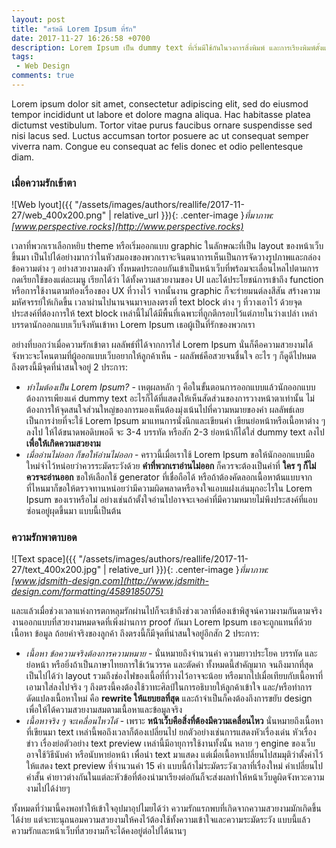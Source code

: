 ```yaml
---
layout: post
title: "สวัสดี Lorem Ipsum ที่รัก"
date: 2017-11-27 16:26:58 +0700
description: Lorem Ipsum เป็น dummy text ที่เริ่มมีใช้กันในวงการสิ่งพิมพ์ และการเรียงพิมพ์ตั้งแต่สมัยปีค.ศ. 1500 การอยู่ยงคงกระพันชาตรีมาเป็นระยะเวลากว่า 500 ปีนี้ ทำให้พวกเรา (ชาวนักออกแบบหน้าเว็บ) พากันหลงรักเธอเอาเข้าได้ง่าย ๆ และจนบางครั้งความรักก็ถึงกับทำเอาพวกเราตาบอดได้ถ้าไม่ระวัง
tags:
 - Web Design
comments: true
---
```

Lorem ipsum dolor sit amet, consectetur adipiscing elit, sed do eiusmod tempor incididunt ut labore et dolore magna aliqua. Hac habitasse platea dictumst vestibulum. Tortor vitae purus faucibus ornare suspendisse sed nisi lacus sed. Luctus accumsan tortor posuere ac ut consequat semper viverra nam. Congue eu consequat ac felis donec et odio pellentesque diam.

### เมื่อความรักเข้าตา
![Web lyout]({{ "/assets/images/authors/reallife/2017-11-27/web_400x200.png" | relative_url }}){: .center-image }*ที่มาภาพ: [www.perspective.rocks](http://www.perspective.rocks)*

เวลาที่พวกเราเลือกหยิบ theme หรือเริ่มออกแบบ graphic ในลักษณะที่เป็น layout ของหน้าเว็บขึ้นมา เป็นไปได้อย่างมากว่าในหัวสมองของพวกเราจะจินตนาการเห็นเป็นการจัดวางรูปภาพและกล่องข้อความต่าง ๆ อย่างสวยงามลงตัว ทั้งหมดประกอบกันเข้าเป็นหน้าเว็บที่พร้อมจะเลื่อนไหลไปตามการกดเรียกใช้ของแต่ละเมนู เรียกได้ว่า ได้ทั้งความสวยงามของ UI และได้ประโยชน์การเข้าถึง function หรือการใช้งานตามท้องเรื่องของ UX ที่วางไว้ จากนั้นงาน graphic ก็จะร่ายมนต์ลงสีสัน สร้างความมหัศจรรย์ให้เกิดขึ้น เวลาผ่านไปนานจนมาจบลงตรงที่ text block ต่าง ๆ ที่วางเอาไว้ ด้วยจุดประสงค์ที่ต้องการให้ text block เหล่านี้ไม่ได้มีพื้นที่เฉพาะที่ถูกตีกรอบไว้แต่ภายในว่างเปล่า เหล่าบรรดานักออกแบบเว็บจึงหันเข้าหา Lorem Ipsum เธอผู้เป็นที่รักของพวกเรา

อย่างที่บอกว่าเมื่อความรักเข้าตา ผลลัพธ์ที่ได้จากการใส่ Lorem Ipsum นั่นก็คือความสวยงามได้จังหวะจะโคนตามที่ผู้ออกแบบเว็บอยากให้ลูกค้าเห็น - ผลลัพธ์คือสวยจนชื่นใจ อะไร ๆ ก็ดูดีไปหมด ถึงตรงนี้มีจุดที่น่าสนใจอยู่ 2 ประการ:
* *ทำไมต้องเป็น Lorem Ipsum?* - เหตุผลหลัก ๆ คือในขั้นตอนการออกแบบแล้วนักออกแบบต้องการเพียงแค่ dummy text อะไรก็ได้ที่แสดงให้เห็นสัดส่วนของการวางหน้าตาเท่านั้น ไม่ต้องการให้จุดสนใจส่วนใหญ่ของการมองเห็นต้องมุ่งเน้นไปที่ความหมายของคำ ผลลัพธ์เลยเป็นการง่ายที่จะใช้ Lorem Ipsum มาแทนการนั่งนึกและเขียนคำ เขียนย่อหน้าหรือเนื้อหาต่าง ๆ ลงไป ให้ได้ขนาดพอดิบพอดี จะ 3-4 บรรทัด หรือสัก 2-3 ย่อหน้าก็ได้ใส่ dummy text ลงไป **เพื่อให้เกิดความสวยงาม**
* *เมื่ออ่านไม่ออก ก็ขอให้อ่านไม่ออก* - คราวนี้เมื่อเราใช้ Lorem Ipsum ขอให้นักออกแบบมือใหม่จำไว้หน่อยว่าควรระมัดระวังด้วย **คำที่พวกเราอ่านไม่ออก** ก็ควรจะต้องเป็นคำที่ **ใคร ๆ ก็ไม่ควรจะอ่านออก** ขอให้เลือกใช้ generator ที่เชื่อถือได้ หรือถ้าต้องคัดลอกเนื้อหาต้นแบบจากที่ไหนมาก็ขอให้ตรวจทานหน่อยว่ามีความผิดพลาดหรือจงใจแอบแฝงเล่นมุกอะไรใน Lorem Ipsum ของเราหรือไม่ อย่างเช่นถ้าตั้งใจอ่านไปอาจจะเจอคำที่มีความหมายไม่พึงประสงค์ที่แอบซ่อนอยู่ผุดขึ้นมา แบบนี้เป็นต้น

### ความรักพาตาบอด
![Text space]({{ "/assets/images/authors/reallife/2017-11-27/text_400x200.jpg" | relative_url }}){: .center-image }*ที่มาภาพ: [www.jdsmith-design.com](http://www.jdsmith-design.com/formatting/4589185075)*

และแล้วเมื่อช่วงเวลาแห่งการตกหลุมรักผ่านไปก็จะเข้าถึงช่วงเวลาที่ต้องเข้าพิสูจน์ความงามกันตามจริง งานออกแบบที่สวยงามหมดจดที่เพิ่งผ่านการ proof กันมา Lorem Ipsum เธอจะถูกแทนที่ด้วยเนื้อหา ข้อมูล ถ้อยคำจริงของลูกค้า ถึงตรงนี้ก็มีจุดที่น่าสนใจอยู่อีกสัก 2 ประการ:
* *เนื้อหา ข้อความจริงต้องการความหมาย* - นั่นหมายถึงจำนวนคำ ความยาวประโยค บรรทัด และย่อหน้า หรือยิ่งถ้าเป็นภาษาไทยการใช้เว้นวรรค และตัดคำ ทั้งหมดนี้สำคัญมาก จนถึงมากที่สุด เป็นไปได้ว่า layout รวมถึงช่องไฟของเนื้อที่ที่วางไว้อาจจะน้อย หรือมากไปเมื่อเทียบกับเนื้อหาที่เอามาใส่ลงไปจริง ๆ ถึงตรงนี้คงต้องใช้วาทะศิลป์ในการอธิบายให้ลูกค้าเข้าใจ และ/หรือทำการดัดแปลงเนื้อหาใหม่ คือ **rewrite ให้แยบยลที่สุด** และถ้าจำเป็นก็คงต้องถึงการขยับ design เพื่อให้ได้ความสวยงามสมตามเนื้อหาและข้อมูลจริง
* *เนื้อหาจริง ๆ จะเคลื่อนไหวได้* - เพราะ **หน้าเว็บคือสิ่งที่ต้องมีความเคลื่อนไหว** นั่นหมายถึงเนื้อหาที่เขียนมา text เหล่านี้พอถึงเวลาก็ต้องเปลี่ยนไป ยกตัวอย่างเช่นการแสดงหัวเรื่องเด่น หัวเรื่องข่าว เรื่องย่อตัวอย่าง text preview เหล่านี้มีอายุการใช้งานทั้งนั้น หลาย ๆ engine ของเว็บอาจใช้วิธีนับคำ หรือนับหาย่อหน้า เพื่อนำ text มาแสดง แต่เมื่อเนื้อหาเปลี่ยนไปสมมุติว่าตั้งค่าไว้ให้แสดง text preview ที่จำนวนคำ 15 คำ แบบนี้ถ้าไม่ระมัดระวังเวลาที่เรื่องใหม่ คำเปลี่ยนไป คำสั้น คำยาวต่างกันในแต่ละหัวข้อที่ต้องนำมาเรียงต่อกันก็จะส่งผลทำให้หน้าเว็บดูผิดจังหวะความงามไปได้ง่ายๆ

ทั้งหมดที่ว่ามานี้คงพอทำให้เข้าใจอุปมาอุปไมยได้ว่า ความรักแรกพบที่เกิดจากความสวยงามมักเกิดขึ้นได้ง่าย แต่จะทะนุถนอมความสวยงามให้คงไว้ต้องใช้ทั้งความเข้าใจและความระมัดระวัง แบบนี้แล้วความรักและหน้าเว็บที่สวยงามก็จะได้คงอยู่ต่อไปได้นานๆ
